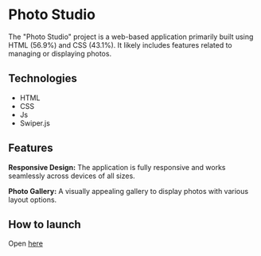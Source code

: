 # Photo Studio

The "Photo Studio" project is a web-based application primarily built using HTML (56.9%) and CSS (43.1%). It likely includes features related to managing or displaying photos.

## Technologies
* HTML
* CSS
* Js
* Swiper.js

## Features
**Responsive Design:**
The application is fully responsive and works seamlessly across devices of all sizes.

**Photo Gallery:**
A visually appealing gallery to display photos with various layout options.

## How to launch
Open [here](https://photo-studio-iota.vercel.app/)
```
